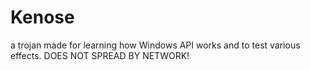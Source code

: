 # Kenose
a trojan made for learning how Windows API works and to test various effects. DOES NOT SPREAD BY NETWORK!
